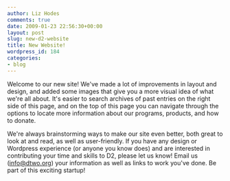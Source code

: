 ```yaml
---
author: Liz Hodes
comments: true
date: 2009-01-23 22:56:30+00:00
layout: post
slug: new-d2-website
title: New Website!
wordpress_id: 184
categories:
- blog
---
```


Welcome to our new site! We've made a lot of improvements in layout and design, and added some images that give you a more visual idea of what we're all about. It's easier to search archives of past entries on the right side of this page, and on the top of this page you can navigate through the options to locate more information about our programs, products, and how to donate.

We're always brainstorming ways to make our site even better, both great to look at and read, as well as user-friendly. If you have any design or Wordpress experience (or anyone you know does) and are interested in contributing your time and skills to D2, please let us know! Email us (info@dtwo.org) your information as well as links to work you've done. Be part of this exciting startup!
